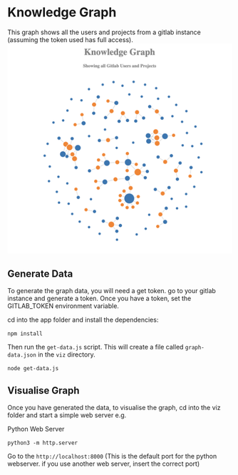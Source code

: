 # Knowledge Graph
This graph shows all the users and projects from a gitlab instance (assuming the token used has full access).
![alt text](graph-image.png)

## Generate Data
To generate the graph data, you will need a get token. go to your gitlab instance and generate a token. Once you 
have a token, set the GITLAB_TOKEN environment variable.

cd into the app folder and install the dependencies:
```
npm install
```
Then run the `get-data.js` script. This will create a file called `graph-data.json` in the `viz` directory.
```
node get-data.js
```


## Visualise Graph
Once you have generated the data, to visualise the graph, cd into the viz folder and start a simple web server e.g.

Python Web Server
```
python3 -m http.server
```

Go to the `http://localhost:8000` (This is the default port for the python webserver. if you use another web server, 
insert the correct port)
